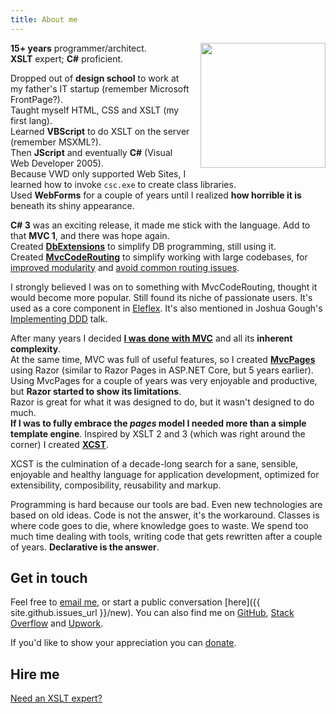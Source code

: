 ```yaml
---
title: About me
---
```


<img src="{{ site.github.owner_gravatar_url }}" style="clear: right; float: right; margin-bottom: 1em; margin-left: 1em;" width="200" height="200"/>

**15+ years** programmer/architect.  
**XSLT** expert; **C#** proficient.

Dropped out of **design school** to work at my father's IT startup (remember Microsoft FrontPage?).  
Taught myself HTML, CSS and XSLT (my first lang).  
Learned **VBScript** to do XSLT on the server (remember MSXML?).  
Then **JScript** and eventually **C#** (Visual Web Developer 2005).  
Because VWD only supported Web Sites, I learned how to invoke `csc.exe` to create class libraries.  
Used **WebForms** for a couple of years until I realized **how horrible it is** beneath its shiny appearance.  

**C# 3** was an exciting release, it made me stick with the language. Add to that **MVC 1**, and there was hope again.  
Created **[DbExtensions](https://maxtoroq.github.io/DbExtensions/)** to simplify DB programming, still using it.  
Created **[MvcCodeRouting](https://github.com/maxtoroq/MvcCodeRouting)** to simplify working with large codebases, for [improved modularity](https://maxtoroq.github.io/2013/02/aspnet-mvc-workflow-per-controller.html) and [avoid common routing issues](https://maxtoroq.github.io/2014/02/why-aspnet-mvc-routing-sucks.html).  

<div class="note" markdown="1">

I strongly believed I was on to something with MvcCodeRouting, thought it would become more popular. Still found its niche of passionate users. It's used as a core component in [Eleflex](https://github.com/ProductionReady/Eleflex/blob/9e285d9/V3.0/Documentation/Eleflex%20V3%20Design.pdf). It's also mentioned in Joshua Gough's [Implementing DDD](https://docs.google.com/presentation/d/1dNRuDwVIOApuLVrdjy0cKCSL7F5gHa2ecUsnnm3cZFo/edit#slide=id.gbbed5dc7_056) talk.

</div>

After many years I decided **[I was done with MVC](https://maxtoroq.github.io/2015/06/nomvc.html)** and all its **inherent complexity**.  
At the same time, MVC was full of useful features, so I created **[MvcPages](https://maxtoroq.github.io/2012/11/mvcpages-aspnet-mvc-without-routes-and-controllers.html)** using Razor (similar to Razor Pages in ASP.NET Core, but 5 years earlier).  
Using MvcPages for a couple of years was very enjoyable and productive, but **Razor started to show its limitations**.  
Razor is great for what it was designed to do, but it wasn't designed to do much.  
**If I was to fully embrace the *pages* model I needed more than a simple template engine**. Inspired by XSLT 2 and 3 (which was right around the corner) I created **[XCST](https://maxtoroq.github.io/XCST/)**.

XCST is the culmination of a decade-long search for a sane, sensible, enjoyable and healthy language for application development, optimized for extensibility, composibility, reusability and markup.

Programming is hard because our tools are bad. Even new technologies are based on old ideas. Code is not the answer, it's the workaround. Classes is where code goes to die, where knowledge goes to waste. We spend too much time dealing with tools, writing code that gets rewritten after a couple of years. **Declarative is the answer**.

Get in touch
------------
Feel free to [email me](mailto:maxtoroq@gmail.com), or start a public conversation [here]({{ site.github.issues_url }}/new). You can also find me on [GitHub](https://github.com/maxtoroq), [Stack Overflow](http://stackoverflow.com/users/39923) and [Upwork](https://www.upwork.com/freelancers/~013968c95eab35c636).

If you'd like to show your appreciation you can [donate](donate.html).

Hire me
-------
[Need an XSLT expert?](/p/XSLT-Expert-for-hire.html)
